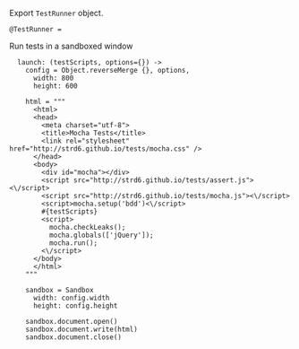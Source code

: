 Export `TestRunner` object.

    @TestRunner = 

Run tests in a sandboxed window

      launch: (testScripts, options={}) ->
        config = Object.reverseMerge {}, options,
          width: 800
          height: 600
      
        html = """
          <html>
          <head>
            <meta charset="utf-8">
            <title>Mocha Tests</title>
            <link rel="stylesheet" href="http://strd6.github.io/tests/mocha.css" />
          </head>
          <body>
            <div id="mocha"></div>
            <script src="http://strd6.github.io/tests/assert.js"><\/script>
            <script src="http://strd6.github.io/tests/mocha.js"><\/script>
            <script>mocha.setup('bdd')<\/script>
            #{testScripts}
            <script>
              mocha.checkLeaks();
              mocha.globals(['jQuery']);
              mocha.run();
            <\/script>
          </body>
          </html>
        """
  
        sandbox = Sandbox
          width: config.width
          height: config.height
        
        sandbox.document.open()
        sandbox.document.write(html)
        sandbox.document.close()
        